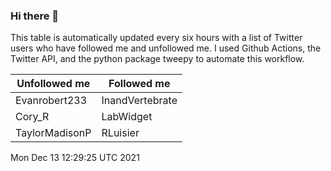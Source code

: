 ### Hi there 👋

This table is automatically updated every six hours with a list of Twitter users who have followed me and unfollowed me. I used Github Actions, the Twitter API, and the python package tweepy to automate this workflow.

| Unfollowed me |  Followed me |
| --- | --- |
|Evanrobert233|InandVertebrate|
|Cory_R|LabWidget|
|TaylorMadisonP|RLuisier|
Mon Dec 13 12:29:25 UTC 2021
